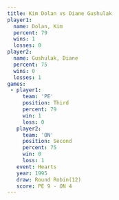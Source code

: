 ```yaml
---
title: Kim Dolan vs Diane Gushulak
player1:               
  name: Dolan, Kim     
  percent: 79          
  wins: 1              
  losses: 0            
player2:               
  name: Gushulak, Diane
  percent: 75          
  wins: 0              
  losses: 1            
games:
 - player1:         
     team: 'PE'     
     position: Third
     percent: 79    
     win: 1         
     loss: 0        
   player2:          
     team: 'ON'      
     position: Second
     percent: 75     
     win: 0          
     loss: 1         
   event: Hearts        
   year: 1995           
   draw: Round Robin(12)
   score: PE 9 - ON 4   
---
```

